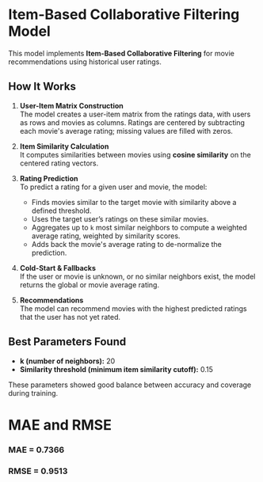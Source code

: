 # Item-Based Collaborative Filtering Model

This model implements **Item-Based Collaborative Filtering** for movie recommendations using historical user ratings.

## How It Works

1. **User-Item Matrix Construction**  
   The model creates a user-item matrix from the ratings data, with users as rows and movies as columns. Ratings are centered by subtracting each movie's average rating; missing values are filled with zeros.

2. **Item Similarity Calculation**  
   It computes similarities between movies using **cosine similarity** on the centered rating vectors.

3. **Rating Prediction**  
   To predict a rating for a given user and movie, the model:  
   - Finds movies similar to the target movie with similarity above a defined threshold.  
   - Uses the target user’s ratings on these similar movies.  
   - Aggregates up to `k` most similar neighbors to compute a weighted average rating, weighted by similarity scores.  
   - Adds back the movie's average rating to de-normalize the prediction.

4. **Cold-Start & Fallbacks**  
   If the user or movie is unknown, or no similar neighbors exist, the model returns the global or movie average rating.

5. **Recommendations**  
   The model can recommend movies with the highest predicted ratings that the user has not yet rated.

## Best Parameters Found

- **k (number of neighbors):** 20  
- **Similarity threshold (minimum item similarity cutoff):** 0.15  

These parameters showed good balance between accuracy and coverage during training.

# MAE and RMSE

### MAE = 0.7366
### RMSE = 0.9513
